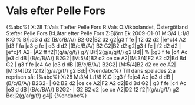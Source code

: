 # Vals efter Pelle Fors

{%abc%}
X:28
T:Vals
T:efter Pelle Fors
R:Vals
O:Vikbolandet, Östergötland
S:efter Pelle Fors
B:Låtar efter Pelle Fors
Z:Björn Ek 2009-01-01
M:3/4
L:1/8
K:G
%
B/|:d3 d d2|(B/c/B/A/) B2 G2|B2 d2 g2|g3 f fe            |
f2 d2 d2   |[e^c]4 A2       |d3 f fa |a3 g fe            |
d3 d d2    |(B/c/B/A/) B2 G2|B2 d2 g2|g3 f fe            |
f2 d2 d2   |[e^c]4 A2-      |A2 ff f2|1(g/a/g/f/) g7/ B/:|2(g/a/g/f/) g2 Bd||
%
|:g3 f fe            |c4 Ac          |e3 d dB          |(B/c/B/A/) B2G2|
[M:5/4]B2 d2 ce ce A2|[M:3/4]F2 A2 d2|Bd Bd G2         |
g3 f fe              |c4 Ac          |e3 d dB          |(B/c/B/A/) B2G2|
[M:5/4]B2 d2 ce ce A2|[M:3/4]D2 f2 f2|(g/a/g/f/) g2 Bd:|
{%endabc%}
Till dans spelades 2:a reprisen så:
{%abc%}
X:28
M:3/4
L:1/8
K:G
|:g3 f fe|c4 Ac   |e3 d dB |(B/c/B/A/) B2G2-  |
G2 B2 d2 |ce ce A2|F2 A2 d2|Bd Bd G2          |
g3 f fe  |c4 Ac   |e3 d dB |(B/c/B/A/) B2G2-  |
G2 B2 d2 |ce ce A2|D2 f2 f2|1(g/a/g/f/) g2 Bd:|2(g/a/g/f/) g4|]
{%endabc%}

